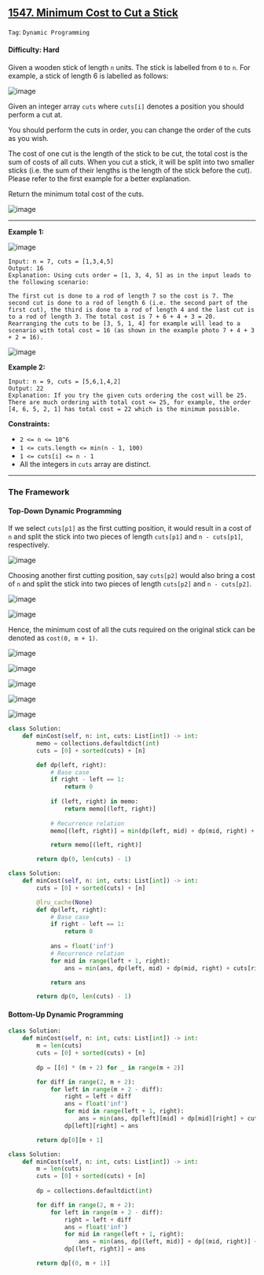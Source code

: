 ## [1547. Minimum Cost to Cut a Stick](https://leetcode.com/problems/minimum-cost-to-cut-a-stick/)

```Tag```: ```Dynamic Programming```

#### Difficulty: Hard

Given a wooden stick of length ```n``` units. The stick is labelled from ```0``` to ```n```. For example, a stick of length 6 is labelled as follows:

![image](https://assets.leetcode.com/uploads/2020/07/21/statement.jpg)

Given an integer array ```cuts``` where ```cuts[i]``` denotes a position you should perform a cut at.

You should perform the cuts in order, you can change the order of the cuts as you wish.

The cost of one cut is the length of the stick to be cut, the total cost is the sum of costs of all cuts. When you cut a stick, it will be split into two smaller sticks (i.e. the sum of their lengths is the length of the stick before the cut). Please refer to the first example for a better explanation.

Return the minimum total cost of the cuts.

![image](https://github.com/quananhle/Python/assets/35042430/a80468e0-bd6e-4641-8a9a-4506530a509c)

---

__Example 1:__

![image](https://assets.leetcode.com/uploads/2020/07/23/e1.jpg)
```
Input: n = 7, cuts = [1,3,4,5]
Output: 16
Explanation: Using cuts order = [1, 3, 4, 5] as in the input leads to the following scenario:

The first cut is done to a rod of length 7 so the cost is 7. The second cut is done to a rod of length 6 (i.e. the second part of the first cut), the third is done to a rod of length 4 and the last cut is to a rod of length 3. The total cost is 7 + 6 + 4 + 3 = 20.
Rearranging the cuts to be [3, 5, 1, 4] for example will lead to a scenario with total cost = 16 (as shown in the example photo 7 + 4 + 3 + 2 = 16).
```

![image](https://assets.leetcode.com/uploads/2020/07/21/e11.jpg)

__Example 2:__
```
Input: n = 9, cuts = [5,6,1,4,2]
Output: 22
Explanation: If you try the given cuts ordering the cost will be 25.
There are much ordering with total cost <= 25, for example, the order [4, 6, 5, 2, 1] has total cost = 22 which is the minimum possible.
```

__Constraints:__

- ```2 <= n <= 10^6```
- ```1 <= cuts.length <= min(n - 1, 100)```
- ```1 <= cuts[i] <= n - 1```
- All the integers in ```cuts``` array are distinct.

---

### The Framework

#### Top-Down Dynamic Programming

If we select ```cuts[p1]``` as the first cutting position, it would result in a cost of ```n``` and split the stick into two pieces of length ```cuts[p1]``` and ```n - cuts[p1]```, respectively.

![image](https://leetcode.com/problems/minimum-cost-to-cut-a-stick/Figures/1547/1.png)

Choosing another first cutting position, say ```cuts[p2]``` would also bring a cost of ```n``` and split the stick into two pieces of length ```cuts[p2]``` and ```n - cuts[p2]```.

![image](https://leetcode.com/problems/minimum-cost-to-cut-a-stick/Figures/1547/2.png)

![image](https://github.com/quananhle/Python/assets/35042430/4fefd299-b2de-46e4-b4f3-facf83315207)

Hence, the minimum cost of all the cuts required on the original stick can be denoted as ```cost(0, m + 1)```.

![image](https://leetcode.com/problems/minimum-cost-to-cut-a-stick/Figures/1547/3.png)

![image](https://github.com/quananhle/Python/assets/35042430/1b929983-10a7-4e55-9a17-f48151d010f1)

![image](https://leetcode.com/problems/minimum-cost-to-cut-a-stick/Figures/1547/4.png)

![image](https://github.com/quananhle/Python/assets/35042430/0d38e6b5-ffcb-492a-b2bd-77d3d35083ab)

![image](https://github.com/quananhle/Python/assets/35042430/6c44c997-1205-44d2-8ee4-7eddb0c6f601)

```Python
class Solution:
    def minCost(self, n: int, cuts: List[int]) -> int:
        memo = collections.defaultdict(int)
        cuts = [0] + sorted(cuts) + [n]

        def dp(left, right):
            # Base case
            if right - left == 1:
                return 0
            
            if (left, right) in memo:
                return memo[(left, right)]
            
            # Recurrence relation
            memo[(left, right)] = min(dp(left, mid) + dp(mid, right) + cuts[right] - cuts[left] for mid in range(left + 1, right)) 

            return memo[(left, right)]

        return dp(0, len(cuts) - 1)
```

```Python
class Solution:
    def minCost(self, n: int, cuts: List[int]) -> int:
        cuts = [0] + sorted(cuts) + [n]

        @lru_cache(None)
        def dp(left, right):
            # Base case
            if right - left == 1:
                return 0
            
            ans = float('inf')
            # Recurrence relation
            for mid in range(left + 1, right):
                ans = min(ans, dp(left, mid) + dp(mid, right) + cuts[right] - cuts[left])

            return ans

        return dp(0, len(cuts) - 1)
```

#### Bottom-Up Dynamic Programming

```Python
class Solution:
    def minCost(self, n: int, cuts: List[int]) -> int:
        m = len(cuts)
        cuts = [0] + sorted(cuts) + [n]
        
        dp = [[0] * (m + 2) for _ in range(m + 2)]

        for diff in range(2, m + 2):
            for left in range(m + 2 - diff):
                right = left + diff
                ans = float('inf')
                for mid in range(left + 1, right):
                    ans = min(ans, dp[left][mid] + dp[mid][right] + cuts[right] - cuts[left])
                dp[left][right] = ans

        return dp[0][m + 1]
```

```Python
class Solution:
    def minCost(self, n: int, cuts: List[int]) -> int:
        m = len(cuts)
        cuts = [0] + sorted(cuts) + [n]
        
        dp = collections.defaultdict(int)

        for diff in range(2, m + 2):
            for left in range(m + 2 - diff):
                right = left + diff
                ans = float('inf')
                for mid in range(left + 1, right):
                    ans = min(ans, dp[(left, mid)] + dp[(mid, right)] + cuts[right] - cuts[left])
                dp[(left, right)] = ans

        return dp[(0, m + 1)]
```
